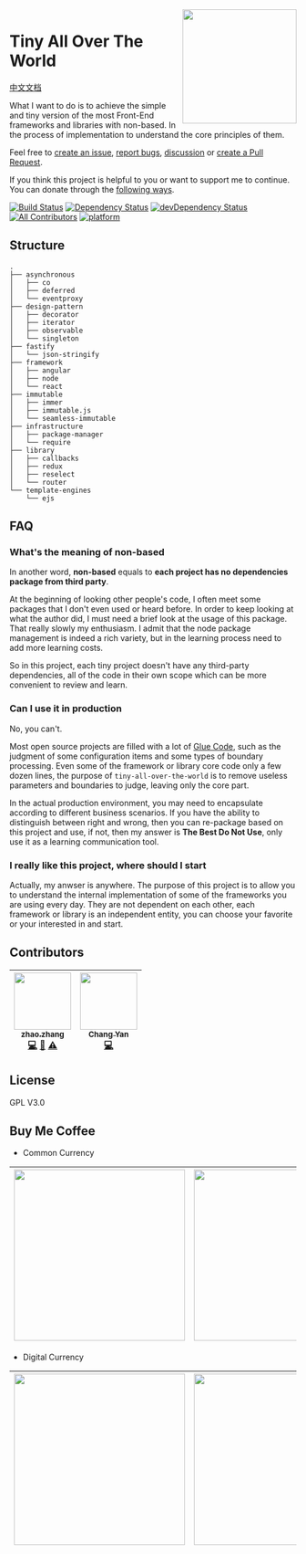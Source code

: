 <a href="https://zhangzhao.name">
  <img align="right" width="200" height="200" src="https://cdn.rawgit.com/loatheb/tiny-all-over-the-world/d5c9d689/assets/icon.png" />
</a>

# Tiny All Over The World

[中文文档](https://github.com/loatheb/tiny-all-over-the-world/blob/master/README.ZH-CN.md)

What I want to do is to achieve the simple and tiny version of the most Front-End frameworks and libraries with non-based. In the process of implementation to understand the core principles of them.

Feel free to [create an issue](https://github.com/loatheb/tiny-all-over-the-world/issues), [report bugs](https://github.com/loatheb/tiny-all-over-the-world/issues), [discussion](https://github.com/loatheb/tiny-all-over-the-world/issues) or [create a Pull Request](https://github.com/loatheb/tiny-all-over-the-world/pulls).

If you think this project is helpful to you or want to support me to continue. You can donate through the [following ways](#buy-me-coffee).

[![Build Status](https://travis-ci.org/loatheb/tiny-all-over-the-world.svg?branch=master)](https://travis-ci.org/loatheb/tiny-all-over-the-world)
[![Dependency Status](https://david-dm.org/loatheb/tiny-all-over-the-world.svg)](https://david-dm.org/loatheb/tiny-all-over-the-world)
[![devDependency Status](https://david-dm.org/loatheb/tiny-all-over-the-world/dev-status.svg)](https://david-dm.org/loatheb/tiny-all-over-the-world/?type=dev)
[![All Contributors](https://img.shields.io/badge/all_contributors-2-orange.svg?style=flat-square)](#contributors)
[![platform](https://img.shields.io/badge/platform-osx-yellowgreen.svg)](https://img.shields.io/badge/platform-osx-yellowgreen.svg)

## Structure

```shell
.
├── asynchronous
│   ├── co
│   ├── deferred
│   └── eventproxy
├── design-pattern
│   ├── decorator
│   ├── iterator
│   ├── observable
│   └── singleton
├── fastify
│   └── json-stringify
├── framework
│   ├── angular
│   ├── node
│   └── react
├── immutable
│   ├── immer
│   ├── immutable.js
│   └── seamless-immutable
├── infrastructure
│   ├── package-manager
│   └── require
├── library
│   ├── callbacks
│   ├── redux
│   ├── reselect
│   └── router
└── template-engines
    └── ejs
```

## FAQ

### What's the meaning of non-based

In another word, **non-based** equals to **each project has no dependencies package from third party**.

At the beginning of looking other people's code, I often meet some packages that I don't even used or heard before. In order to keep looking at what the author did, I must need a brief look at the usage of this package. That really slowly my enthusiasm. I admit that the node package management is indeed a rich variety, but in the learning process need to add more learning costs.

So in this project, each tiny project doesn't have any third-party dependencies, all of the code in their own scope which can be more convenient to review and learn.

### Can I use it in production

No, you can't.

Most open source projects are filled with a lot of [Glue Code](https://en.wikipedia.org/wiki/Glue_code), such as the judgment of some configuration items and some types of boundary processing. Even some of the framework or library core code only a few dozen lines, the purpose of `tiny-all-over-the-world` is to remove useless parameters and boundaries to judge, leaving only the core part.

In the actual production environment, you may need to encapsulate according to different business scenarios. If you have the ability to distinguish between right and wrong, then you can re-package based on this project and use, if not, then my answer is **The Best Do Not Use**, only use it as a learning communication tool.

### I really like this project, where should I start

Actually, my anwser is anywhere. The purpose of this project is to allow you to understand the internal implementation of some of the frameworks you are using every day. They are not dependent on each other, each framework or library is an independent entity, you can choose your favorite or your interested in and start.

## Contributors

<!-- ALL-CONTRIBUTORS-LIST:START - Do not remove or modify this section -->
<!-- prettier-ignore -->
| [<img src="https://avatars1.githubusercontent.com/u/18140164?v=4" width="100px;"/><br /><sub><b>zhao.zhang</b></sub>](https://zhangzhao.name)<br />[💻](https://github.com/loatheb/tiny-all-over-the-world/commits?author=loatheb "Code") [📖](https://github.com/loatheb/tiny-all-over-the-world/commits?author=loatheb "Documentation") [⚠️](https://github.com/loatheb/tiny-all-over-the-world/commits?author=loatheb "Tests") | [<img src="https://avatars1.githubusercontent.com/u/13282699?v=4" width="100px;"/><br /><sub><b>Chang Yan</b></sub>](http://cyan33.github.io)<br />[💻](https://github.com/loatheb/tiny-all-over-the-world/commits?author=cyan33 "Code") |
| :---: | :---: |
<!-- ALL-CONTRIBUTORS-LIST:END -->

## License

GPL V3.0

## Buy Me Coffee

* Common Currency

| <img src="https://cdn.rawgit.com/loatheb/tiny-all-over-the-world/d5c9d689/assets/cn/alipay.png" width="300px;"/> | <img src="https://cdn.rawgit.com/loatheb/tiny-all-over-the-world/d5c9d689/assets/cn/wechat.png" width="300px;"/> | <img src="https://cdn.rawgit.com/loatheb/tiny-all-over-the-world/d5c9d689/assets/cn/paypal.png" width="300px;"/> |
| :---: | :---: | :---: |

* Digital Currency

| <img src="https://cdn.rawgit.com/loatheb/tiny-all-over-the-world/d5c9d689/assets/BTC.png" width="300px;"/> | <img src="https://cdn.rawgit.com/loatheb/tiny-all-over-the-world/d5c9d689/assets/ETH.png" width="300px;"/> | <img src="https://cdn.rawgit.com/loatheb/tiny-all-over-the-world/d5c9d689/assets/EOS.png" width="300px;"/> |
| :---: | :---: | :---: |